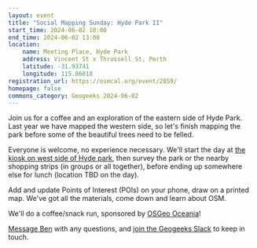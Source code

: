 ```yaml
---
layout: event
title: "Social Mapping Sunday: Hyde Park II"
start_time: 2024-06-02 10:00
end_time: 2024-06-02 13:00
location:
    name: Meeting Place, Hyde Park
    address: Vincent St x Throssell St, Perth
    latitude: -31.93741
    longitude: 115.86018
registration_url: https://osmcal.org/event/2859/
homepage: false
commons_category: Geogeeks 2024-06-02
---
```


Join us for a coffee and an exploration of the eastern side of Hyde Park. Last year we have mapped the western side, so let's finish mapping the park before some of the beautiful trees need to be felled.

Everyone is welcome, no experience necessary.
We'll start the day at [the kiosk on west side of Hyde park][1], then survey the park or the nearby shopping strips (in groups or all together), before ending up
somewhere else for lunch (location TBD on the day).

Add and update Points of Interest (POIs) on your phone, draw on a printed map. We've got all the materials, come down and learn about OSM.

We'll do a coffee/snack run, sponsored by [OSGeo Oceania][2]!

[Message Ben][3] with any questions, and [join the Geogeeks Slack][4] to keep in touch.

[1]: https://www.openstreetmap.org/node/10892400972
[2]: https://osgeo-oceania.org/
[3]: https://www.openstreetmap.org/message/new/BudgieInWA
[4]: https://geogeeks.org/#contact
